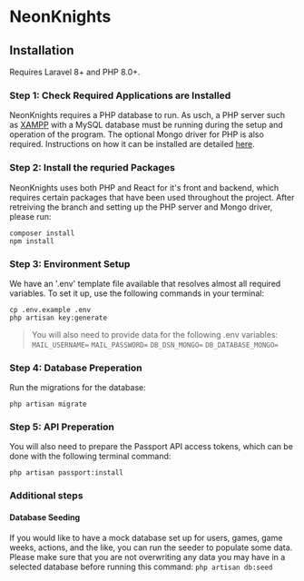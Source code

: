 # NeonKnights

## Installation

Requires Laravel 8+ and PHP 8.0+.

### Step 1: Check Required Applications are Installed

NeonKnights requires a PHP database to run. As usch, a PHP server such as [XAMPP](https://www.apachefriends.org/index.html) with a MySQL database must be running during the setup and operation of the program. The optional Mongo driver for PHP is also required. Instructions on how it can be installed are detailed [here](https://www.php.net/manual/en/set.mongodb.php).

### Step 2: Install the requried Packages

NeonKnights uses both PHP and React for it's front and backend, which requires certain packages that have been used throughout the project. After retreiving the branch and setting up the PHP server and Mongo driver, please run:

```
composer install
npm install
```


### Step 3: Environment Setup

We have an '.env' template file available that resolves almost all required variables. To set it up, use the following commands in your terminal:
```
cp .env.example .env
php artisan key:generate
```
>You will also need to provide data for the following .env variables: `MAIL_USERNAME=` `MAIL_PASSWORD=` `DB_DSN_MONGO=` `DB_DATABASE_MONGO=` 


### Step 4: Database Preperation

Run the migrations for the database:

`php artisan migrate`


### Step 5: API Preperation

You will also need to prepare the Passport API access tokens, which can be done with the following terminal command:

`php artisan passport:install`


### Additional steps

#### Database Seeding

If you would like to have a mock database set up for users, games, game weeks, actions, and the like, you can run the seeder to populate some data. Please make sure that you are not overwriting any data you may have in a selected database before running this command:
`php artisan db:seed`

